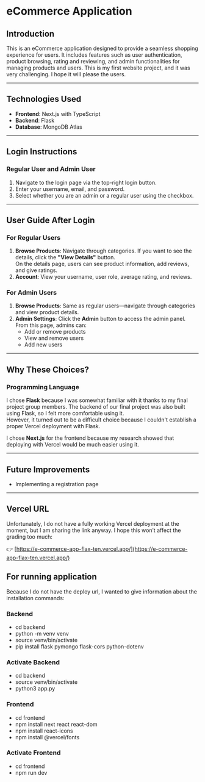 # eCommerce Application

## Introduction
This is an eCommerce application designed to provide a seamless shopping experience for users. It includes features such as user authentication, product browsing, rating and reviewing, and admin functionalities for managing products and users. This is my first website project, and it was very challenging. I hope it will please the users.

---

## Technologies Used
- **Frontend**: Next.js with TypeScript  
- **Backend**: Flask  
- **Database**: MongoDB Atlas  

---

## Login Instructions

### Regular User and Admin User
1. Navigate to the login page via the top-right login button.
2. Enter your username, email, and password.
3. Select whether you are an admin or a regular user using the checkbox.

---

## User Guide After Login

### For Regular Users
1. **Browse Products**: Navigate through categories. If you want to see the details, click the **"View Details"** button.  
   On the details page, users can see product information, add reviews, and give ratings.
2. **Account**: View your username, user role, average rating, and reviews.

### For Admin Users
1. **Browse Products**: Same as regular users—navigate through categories and view product details.
2. **Admin Settings**: Click the **Admin** button to access the admin panel.  
   From this page, admins can:
   - Add or remove products  
   - View and remove users  
   - Add new users  

---

## Why These Choices?

### Programming Language
I chose **Flask** because I was somewhat familiar with it thanks to my final project group members. The backend of our final project was also built using Flask, so I felt more comfortable using it.  
However, it turned out to be a difficult choice because I couldn't establish a proper Vercel deployment with Flask.

I chose **Next.js** for the frontend because my research showed that deploying with Vercel would be much easier using it.

---

## Future Improvements
- Implementing a registration page

---

## Vercel URL
Unfortunately, I do not have a fully working Vercel deployment at the moment, but I am sharing the link anyway. I hope this won’t affect the grading too much:

👉 [https://e-commerce-app-flax-ten.vercel.app/](https://e-commerce-app-flax-ten.vercel.app/)

## For running application
Because I do not have the deploy url, I wanted to give information about the installation commands:
### Backend
- cd backend
- python -m venv venv
- source venv/bin/activate 
- pip install flask pymongo flask-cors python-dotenv

### Activate Backend
- cd backend
- source venv/bin/activate
- python3 app.py

### Frontend
- cd frontend
- npm install next react react-dom
- npm install react-icons
- npm install @vercel/fonts

### Activate Frontend 
- cd frontend
- npm run dev